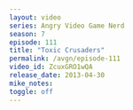```yaml
---
layout: video
series: Angry Video Game Nerd
season: 7
episode: 111
title: "Toxic Crusaders"
permalink: /avgn/episode-111
video_id: ZcuxGRO1wQA
release_date: 2013-04-30
mike_notes:
toggle: off
---
```

